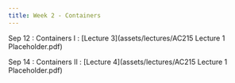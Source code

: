 ```yaml
---
title: Week 2 - Containers
---
```


Sep 12
: Containers I
  : [Lecture 3](assets/lectures/AC215 Lecture 1 Placeholder.pdf)

Sep 14
: Containers II
  : [Lecture 4](assets/lectures/AC215 Lecture 1 Placeholder.pdf)

  
<!-- 
Sep 30
: [Variables & Objects](#)
  : [1.2](#), [2.1](#)

Oct 1
: **Lab**{: .label .label-purple } [Intro to Java](#)

Oct 2
: [Tracing, IntLists, & Recursion](#)
  : [2.1](#)
: **HW 1 due**{: .label .label-red } -->